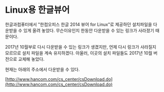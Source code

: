 Linux용 한글뷰어
=======
한글과컴퓨터에서 "한컴오피스 한글 2014 뷰어 for Linux"로 제공하던 설치파일을 다운받을 수 있게 올려 놓았다.
무슨이유인지 한동안 다운받을 수 있는 링크가 사라졌기 때문이다.

2017년 10월부로 다시 다운받을 수 있는 링크가 생겼지만, 언제 다시 링크가 사라질지 모르므로 설치 파일을 계속 유지하겠다. 아울러, 이곳의 설치 파일들도 2017년 10월 버전으로 교체해 놓았다.

현재는 아래의 주소에서 다운받을 수 있다.

[http://www.hancom.com/cs_center/csDownload.do](http://www.hancom.com/cs_center/csDownload.do)
